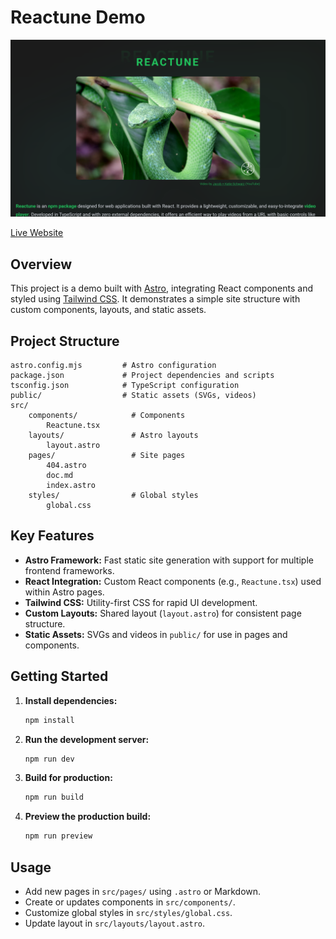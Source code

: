 

# Reactune Demo

![Website Preview](./public/reactune.png)

<a href="https://salvadorvasqz.github.io/reactune-demo/" target="_blank">Live Website</a>

## Overview

This project is a demo built with <a href="https://astro.build/" target="_blank">Astro</a>, integrating React components and styled using <a href="https://tailwindcss.com/" target="_blank">Tailwind CSS</a>. It demonstrates a simple site structure with custom components, layouts, and static assets.

## Project Structure

```
astro.config.mjs         # Astro configuration
package.json             # Project dependencies and scripts
tsconfig.json            # TypeScript configuration
public/                  # Static assets (SVGs, videos)
src/
	components/            # Components
		Reactune.tsx
	layouts/               # Astro layouts
		layout.astro
	pages/                 # Site pages
		404.astro
		doc.md
		index.astro
	styles/                # Global styles
		global.css
```

## Key Features

- **Astro Framework:** Fast static site generation with support for multiple frontend frameworks.
- **React Integration:** Custom React components (e.g., `Reactune.tsx`) used within Astro pages.
- **Tailwind CSS:** Utility-first CSS for rapid UI development.
- **Custom Layouts:** Shared layout (`layout.astro`) for consistent page structure.
- **Static Assets:** SVGs and videos in `public/` for use in pages and components.

## Getting Started

1. **Install dependencies:**
	 ```powershell
	 npm install
	 ```

2. **Run the development server:**
	 ```powershell
	 npm run dev
	 ```

3. **Build for production:**
	 ```powershell
	 npm run build
	 ```

4. **Preview the production build:**
	 ```powershell
	 npm run preview
	 ```

## Usage

- Add new pages in `src/pages/` using `.astro` or Markdown.
- Create or updates components in `src/components/`.
- Customize global styles in `src/styles/global.css`.
- Update layout in `src/layouts/layout.astro`.

